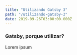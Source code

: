 ```yaml
---
title: "Utilizando Gatsby 3"
path: "/utilizando-gatsby-3"
date: 2019-09-26T03:00:00.000Z
---
```


### Gatsby, porque utilizar?

Lorem ipsum
